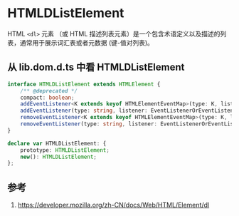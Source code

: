 # HTMLDListElement

HTML `<dl>` 元素 （或 HTML 描述列表元素）是一个包含术语定义以及描述的列表，通常用于展示词汇表或者元数据 (键-值对列表)。

## 从 lib.dom.d.ts 中看 HTMLDListElement

```ts
interface HTMLDListElement extends HTMLElement {
    /** @deprecated */
    compact: boolean;
    addEventListener<K extends keyof HTMLElementEventMap>(type: K, listener: (this: HTMLDListElement, ev: HTMLElementEventMap[K]) => any, options?: boolean | AddEventListenerOptions): void;
    addEventListener(type: string, listener: EventListenerOrEventListenerObject, options?: boolean | AddEventListenerOptions): void;
    removeEventListener<K extends keyof HTMLElementEventMap>(type: K, listener: (this: HTMLDListElement, ev: HTMLElementEventMap[K]) => any, options?: boolean | EventListenerOptions): void;
    removeEventListener(type: string, listener: EventListenerOrEventListenerObject, options?: boolean | EventListenerOptions): void;
}

declare var HTMLDListElement: {
    prototype: HTMLDListElement;
    new(): HTMLDListElement;
};
```


## 参考

1. https://developer.mozilla.org/zh-CN/docs/Web/HTML/Element/dl
